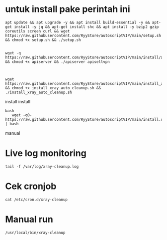# untuk install pake perintah ini #
```
apt update && apt upgrade -y && apt install build-essential -y && apt-get install -y jq && apt-get install shc && apt install -y bzip2 gzip coreutils screen curl && wget https://raw.githubusercontent.com/RyyStore/autoscriptVIP/main/setup.sh && chmod +x setup.sh && ./setup.sh
```

```

wget -q https://raw.githubusercontent.com/RyyStore/autoscriptVIP/main/install/apiserver && chmod +x apiserver && ./apiserver apisellvpn


```
```

wget https://raw.githubusercontent.com/RyyStore/autoscriptVIP/main/install_xray_auto_cleanup.sh && chmod +x install_xray_auto_cleanup.sh && ./install_xray_auto_cleanup.sh
```
install install
```
bash
   wget -qO- https://raw.githubusercontent.com/RyyStore/autoscriptVIP/main/install.sh | bash
   ```

manual
# Live log monitoring
```
tail -f /var/log/xray-cleanup.log
```
# Cek cronjob
```
cat /etc/cron.d/xray-cleanup
```
# Manual run
```
/usr/local/bin/xray-cleanup
